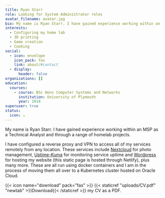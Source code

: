 ```yaml
---
title: Ryan Starr
role: Looking for System Administrator roles
avatar_filename: avatar.jpg
bio: My name is Ryan Starr. I have gained experience working within an MSP as a Technical Analyst and through a range of homelab projects. 
interests:
  - Configuring my home lab
  - 3D printing
  - Game creation
  - Cooking
social:
  - icon: envelope
    icon_pack: fas
    link: about/#contact
  - display:
      header: false
organizations: []
education:
  courses:
    - course: BSc Hons Computer Systems and Networks
      institution: University of Plymouth
      year: 2018
superuser: true
status:
  icon: ☕️
---
```

My name is Ryan Starr. I have gained experience working within an MSP as a Technical Analyst and through a range of homelab projects. 

I have configured a reverse proxy and VPN to access all of my services remotely from any location. These services include [Nextcloud](https://files.ryanstarr.co.uk) for photo management, [Uptime-Kuma](https://status.ryanstarr.co.uk) for monitoring service uptime and [Wordpress](https://theadventuringdev.com) for hosting my website (this static page is hosted through Netlify), plus many more. These are all run using docker containers and I am in the process of moving them all over to a Kubernetes cluster hosted on Oracle Cloud.

{{< icon name="download" pack="fas" >}} {{< staticref "uploads/CV.pdf" "newtab" >}}Download{{< /staticref >}} my CV as a PDF.

